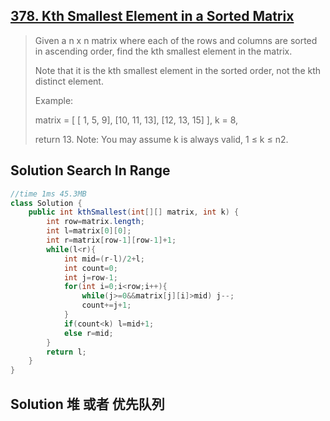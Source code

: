 ## [378. Kth Smallest Element in a Sorted Matrix](https://leetcode-cn.com/problems/kth-smallest-element-in-a-sorted-matrix/)

> Given a n x n matrix where each of the rows and columns are sorted in ascending order, find the kth smallest element in the matrix.
>
> Note that it is the kth smallest element in the sorted order, not the kth distinct element.
>
> Example:
>
> matrix = [
>    [ 1,  5,  9],
>    [10, 11, 13],
>    [12, 13, 15]
> ],
> k = 8,
>
> return 13.
> Note:
> You may assume k is always valid, 1 ≤ k ≤ n2.

## Solution Search In Range

```java
//time 1ms 45.3MB
class Solution {
    public int kthSmallest(int[][] matrix, int k) {
        int row=matrix.length;
        int l=matrix[0][0];
        int r=matrix[row-1][row-1]+1;
        while(l<r){
            int mid=(r-l)/2+l;
            int count=0;
            int j=row-1;
            for(int i=0;i<row;i++){
                while(j>=0&&matrix[j][i]>mid) j--;
                count+=j+1;
            }
            if(count<k) l=mid+1;
            else r=mid;
        }
        return l;
    }
}
```

## Solution 堆 或者 优先队列


